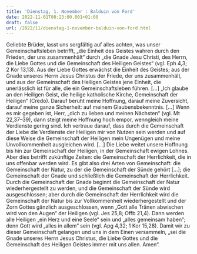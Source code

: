 ```yaml
---
title: 'Dienstag, 1. November : Balduin von Ford'
date: 2022-11-01T08:23:00.001+01:00
draft: false
url: /2022/11/dienstag-1-november-balduin-von-ford.html
---
```


Geliebte Brüder, lasst uns sorgfältig auf alles achten, was unser Gemeinschaftsleben betrifft, „die Einheit des Geistes wahren durch den Frieden, der uns zusammenhält“ durch „die Gnade Jesu Christi, des Herrn, die Liebe Gottes und die Gemeinschaft des Heiligen Geistes“ (vgl. Eph 4,3; 2 Kor 13,13). Aus der Liebe Gottes erwächst die Einheit des Geistes; aus der Gnade unseres Herrn Jesus Christus der Friede, der uns zusammenhält, und aus der Gemeinschaft des Heiligen Geistes jene Einheit, die unerlässlich ist für alle, die ein Gemeinschaftsleben führen. \[…\] „Ich glaube an den Heiligen Geist, die heilige katholische Kirche, Gemeinschaft der Heiligen“ (Credo). Darauf beruht meine Hoffnung, darauf meine Zuversicht, darauf meine ganze Sicherheit: auf meinem Glaubensbekenntnis. \[…\] Wenn es mir gegeben ist, Herr, „dich zu lieben und meinen Nächsten“ (vgl. Mt 22,37–39), dann steigt meine Hoffnung hoch empor, wenngleich meine Verdienste gering sind. Ich vertraue darauf, dass durch die Gemeinschaft der Liebe die Verdienste der Heiligen mir von Nutzen sein werden und auf diese Weise die Gemeinschaft der Heiligen mein Ungenügen und meine Unvollkommenheit ausgleichen wird. \[…\] Die Liebe weitet unsere Hoffnung bis hin zur Gemeinschaft der Heiligen, in der Gemeinschaft ewigen Lohnes. Aber dies betrifft zukünftige Zeiten: die Gemeinschaft der Herrlichkeit, die in uns offenbar werden wird. Es gibt also drei Arten von Gemeinschaft: die Gemeinschaft der Natur, zu der die Gemeinschaft der Sünde gehört \[…\]; die Gemeinschaft der Gnade und schließlich die Gemeinschaft der Herrlichkeit. Durch die Gemeinschaft der Gnade beginnt die Gemeinschaft der Natur wiederhergestellt zu werden, und die Gemeinschaft der Sünde wird ausgeschlossen; aber durch die Gemeinschaft der Herrlichkeit wird die Gemeinschaft der Natur bis zur Vollkommenheit wiederhergestellt und der Zorn Gottes gänzlich ausgeschlossen, wenn „Gott alle Tränen abwischen wird von den Augen“ der Heiligen (vgl. Jes 25,8; Offb 21,4). Dann werden alle Heiligen „ein Herz und eine Seele“ sein und „alles gemeinsam haben“; denn Gott wird „alles in allem“ sein (vgl. Apg 4,32; 1 Kor 15,28). Damit wir zu dieser Gemeinschaft gelangen und uns in dem Einen versammeln, „sei die Gnade unseres Herrn Jesus Christus, die Liebe Gottes und die Gemeinschaft des Heiligen Geistes immer mit uns allen. Amen“.